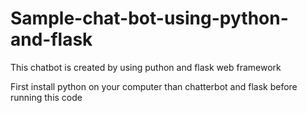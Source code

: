 # Sample-chat-bot-using-python-and-flask
This chatbot is created by using puthon and flask web framework

First install python on your computer 
than chatterbot and flask before running this code

